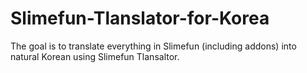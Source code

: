 # Slimefun-Tlanslator-for-Korea
The goal is to translate everything in Slimefun (including addons) into natural Korean using Slimefun Tlansaltor.
